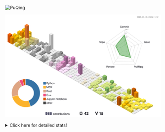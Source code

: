 ![PuQing](https://user-images.githubusercontent.com/27223114/171565019-9a56fae6-b08b-421f-99db-7e830da42371.png)

![](./profile-3d-contrib/profile-season-animate.svg)

<details>
<summary>Click here for detailed stats!</summary>

<!--START_SECTION:waka-->
![Lines of code](https://img.shields.io/badge/From%20Hello%20World%20I%27ve%20Written-1.2%20million%20lines%20of%20code-blue)

**🐱 My GitHub Data** 

> 📦 411.5 kB Used in GitHub's Storage 
 > 
> 🏆 687 Contributions in the Year 2024
 > 
> 🚫 Not Opted to Hire
 > 
> 📜 61 Public Repositories 
 > 
> 🔑 30 Private Repositories 
 > 
**I'm a Night 🦉** 

```text
🌞 Morning                462 commits         ██░░░░░░░░░░░░░░░░░░░░░░░   06.44 % 
🌆 Daytime                3055 commits        ███████████░░░░░░░░░░░░░░   42.60 % 
🌃 Evening                1553 commits        █████░░░░░░░░░░░░░░░░░░░░   21.65 % 
🌙 Night                  2102 commits        ███████░░░░░░░░░░░░░░░░░░   29.31 % 
```


📊 **This Week I Spent My Time On** 

```text
💬 Programming Languages: 
Browsing                 15 hrs 10 mins      ███████████░░░░░░░░░░░░░░   42.58 % 
Searching                5 hrs 15 mins       ████░░░░░░░░░░░░░░░░░░░░░   14.74 % 
GitHubing                4 hrs 53 mins       ███░░░░░░░░░░░░░░░░░░░░░░   13.73 % 
Python                   2 hrs 36 mins       ██░░░░░░░░░░░░░░░░░░░░░░░   07.31 % 
Fish Touching            2 hrs 12 mins       ██░░░░░░░░░░░░░░░░░░░░░░░   06.19 % 

🔥 Editors: 
Chrome                   28 hrs 45 mins      ████████████████████░░░░░   80.66 % 
VS Code                  5 hrs 28 mins       ████░░░░░░░░░░░░░░░░░░░░░   15.34 % 
fish                     1 hr 24 mins        █░░░░░░░░░░░░░░░░░░░░░░░░   03.94 % 
Obsidian                 1 min               ░░░░░░░░░░░░░░░░░░░░░░░░░   00.05 % 

💻 Operating System: 
Mac                      30 hrs 10 mins      █████████████████████░░░░   84.66 % 
WSL                      3 hrs 16 mins       ██░░░░░░░░░░░░░░░░░░░░░░░   09.17 % 
Linux                    2 hrs 12 mins       ██░░░░░░░░░░░░░░░░░░░░░░░   06.17 % 
```


<!--END_SECTION:waka-->
</details>
